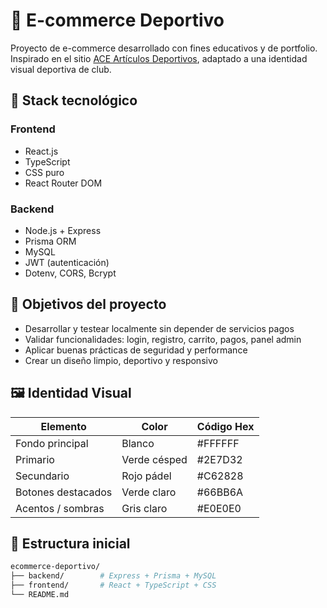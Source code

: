 # 🏅 E-commerce Deportivo

Proyecto de e-commerce desarrollado con fines educativos y de portfolio. Inspirado en el sitio [ACE Artículos Deportivos](https://acearticulosdeportivos.com.ar/), adaptado a una identidad visual deportiva de club.

## 🧱 Stack tecnológico

### Frontend
- React.js
- TypeScript
- CSS puro
- React Router DOM

### Backend
- Node.js + Express
- Prisma ORM
- MySQL
- JWT (autenticación)
- Dotenv, CORS, Bcrypt

## 🎯 Objetivos del proyecto

- Desarrollar y testear localmente sin depender de servicios pagos
- Validar funcionalidades: login, registro, carrito, pagos, panel admin
- Aplicar buenas prácticas de seguridad y performance
- Crear un diseño limpio, deportivo y responsivo

## 🖼 Identidad Visual

| Elemento             | Color             | Código Hex |
|----------------------|-------------------|------------|
| Fondo principal      | Blanco            | #FFFFFF    |
| Primario             | Verde césped      | #2E7D32    |
| Secundario           | Rojo pádel        | #C62828    |
| Botones destacados   | Verde claro       | #66BB6A    |
| Acentos / sombras    | Gris claro        | #E0E0E0    |

## 📁 Estructura inicial

```bash
ecommerce-deportivo/
├── backend/        # Express + Prisma + MySQL
├── frontend/       # React + TypeScript + CSS
└── README.md
